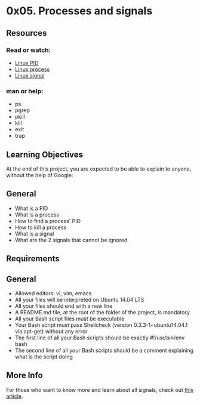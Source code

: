 # 0x05. Processes and signals

## Resources
### Read or watch:
- [Linux PID](https://intranet.hbtn.io/rltoken/FcpEdqz8hau7eEB0Pi8Ong)
- [Linux process](https://intranet.hbtn.io/rltoken/hX_t2YK0erLPbdTq0-uKwQ)
- [Linux signal](https://intranet.hbtn.io/rltoken/SojW4zvL8j1yaoa7_NM6rA)

### man or help:
- ps
- pgrep
- pkill
- kill
- exit
- trap

## Learning Objectives
At the end of this project, you are expected to be able to explain to anyone, without the help of Google:


## General
- What is a PID
- What is a process
- How to find a process’ PID
- How to kill a process
- What is a signal
- What are the 2 signals that cannot be ignored

## Requirements
## General
- Allowed editors: vi, vim, emacs
- All your files will be interpreted on Ubuntu 14.04 LTS
- All your files should end with a new line
- A README.md file, at the root of the folder of the project, is mandatory
- All your Bash script files must be executable
- Your Bash script must pass Shellcheck (version 0.3.3-1~ubuntu14.04.1 via apt-get) without any error
- The first line of all your Bash scripts should be exactly #!/usr/bin/env bash
- The second line of all your Bash scripts should be a comment explaining what is the script doing

## More Info
For those who want to know more and learn about all signals, check out [this article](https://intranet.hbtn.io/rltoken/yhnvsg_MvXuhE84jKTeXkQ).
